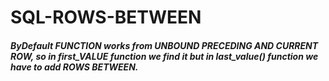 # SQL-ROWS-BETWEEN

##### ByDefault FUNCTION works from UNBOUND PRECEDING AND CURRENT ROW, so in first_VALUE function we find it but in last_value() function we have to add ROWS BETWEEN.
